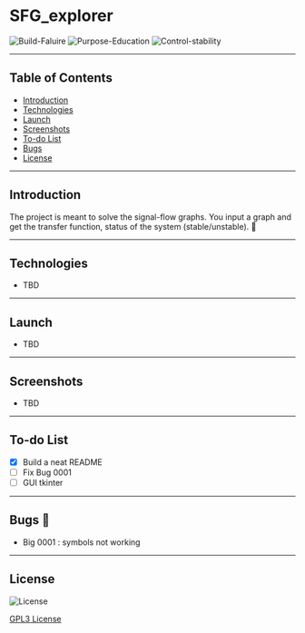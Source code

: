 # SFG_explorer


![Build-Faluire][1]  ![Purpose-Education][2]  ![Control-stability][3]

[1]: https://img.shields.io/:Build-Faluire-maroon.svg?style=round-square
[2]: https://img.shields.io/:Purpose-Education-yellow.svg?style=round-square
[3]: https://img.shields.io/:Control-stability-blue.svg?style=round-square


---

## Table of Contents
* [Introduction][10]
* [Technologies][11]
* [Launch][12]
* [Screenshots][13]
* [To-do List][15]
* [Bugs][16]
* [License][17]


[10]: https://github.com/Hagar-Usama/SFG_explorer#introduction

[11]: https://github.com/Hagar-Usama/SFG_explorer#technologies

[12]: https://github.com/Hagar-Usama/SFG_explorer#launch

[13]: https://github.com/Hagar-Usama/SFG_explorer#screenshots

[15]: https://github.com/Hagar-Usama/SFG_explorer#to-do-list

[16]: https://github.com/Hagar-Usama/SFG_explorer#bugs

[17]: https://github.com/Hagar-Usama/SFG_explorer#license

---

## Introduction

The project is meant to solve the signal-flow graphs. You input a graph and get the transfer function, status of the system (stable/unstable). 🙌

---

## Technologies

* TBD
---

## Launch

* TBD
---

## Screenshots

* TBD
---


## To-do List
* [x] Build a neat README
* [ ] Fix Bug 0001
* [ ] GUI tkinter

---

## Bugs 🐞
* Big 0001 : symbols not working

---

## License
![License](http://img.shields.io/:License-GPL3-blue.svg?style=round-square)

[GPL3 License](https://www.gnu.org/licenses/gpl-3.0.en.html)
